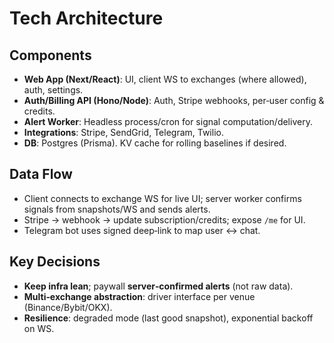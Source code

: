 # Tech Architecture

## Components
- **Web App (Next/React)**: UI, client WS to exchanges (where allowed), auth, settings.
- **Auth/Billing API (Hono/Node)**: Auth, Stripe webhooks, per‑user config & credits.
- **Alert Worker**: Headless process/cron for signal computation/delivery.
- **Integrations**: Stripe, SendGrid, Telegram, Twilio.
- **DB**: Postgres (Prisma). KV cache for rolling baselines if desired.

## Data Flow
- Client connects to exchange WS for live UI; server worker confirms signals from snapshots/WS and sends alerts.
- Stripe → webhook → update subscription/credits; expose `/me` for UI.
- Telegram bot uses signed deep‑link to map user ↔ chat.

## Key Decisions
- **Keep infra lean**; paywall **server‑confirmed alerts** (not raw data).
- **Multi‑exchange abstraction**: driver interface per venue (Binance/Bybit/OKX).
- **Resilience**: degraded mode (last good snapshot), exponential backoff on WS.
